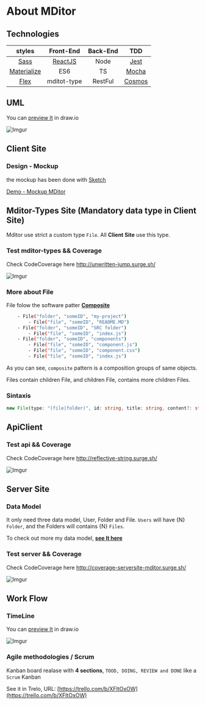 # About MDitor

## Technologies

| styles| Front-End | Back-End| TDD|
| :----------: | :----------: | :----------: | :----------: |
| [Sass](https://sass-lang.com/) | [ReactJS](https://reactjs.org/)  | Node   | [Jest](https://facebook.github.io/jest/)
| [Materialize](https://react-materialize.github.io/#/) | ES6  | TS  | [Mocha](https://mochajs.org/)
| [Flex](https://css-tricks.com/snippets/css/a-guide-to-flexbox/) | mditot-type  | RestFul  | [Cosmos](https://github.com/react-cosmos/react-cosmos)

## UML

You can [preview It](https://drive.google.com/file/d/1tad0wKucvZKmhCi6kJr_NYMFJVokqn6o/view?usp=sharing) in draw.io

![Imgur](https://i.imgur.com/v0DzY7P.png)

## Client Site

### Design - Mockup

the mockup has been done with  [Sketch](https://www.sketchapp.com/)

[Demo - Mockup MDitor](https://github.com/VGamezz19/MDitor/tree/master/doc/design/mockup)

## Mditor-Types Site (Mandatory data type in Client Site)

Mditor use strict a custom type `File`. All **Client Site** use this type.

### Test mditor-types && Coverage

Check CodeCoverage here http://unwritten-jump.surge.sh/

![Imgur](https://i.imgur.com/nuWS3fA.png)

### More about File

File folow the software patter [**Composite**](https://en.wikipedia.org/wiki/Composite_pattern)

```sh
    - File("folder", "someID", "my-project")
        - File("file", "someID", "README.MD")
    - File("folder", "someID", "SRC folder")
        - File("file", "someID", "index.js")
    - File("folder", "someID", "components")
        - File("file", "someID", "component.js")
        - File("file", "someID", "component.css")
        - File("file", "someID", "index.js")
 ```

As you can see, `composite` pattern is a composition groups of same objects.

Files contain children File, and children File, contains more children Files.

### Sintaxis

```ts
new File(type: "(file|folder)", id: string, title: string, content?: string, files?: File)
```

## ApiClient

### Test api && Coverage

Check CodeCoverage here http://reflective-string.surge.sh/

![Imgur](https://i.imgur.com/ViAf1LA.png)

## Server Site

### Data Model

It only need three data model, User, Folder and File.
`Users` will have {N}  `Folder`, and the Folders will contains {N} `Files`.

To check out more my data model, __[see It here](https://github.com/VGamezz19/MDitor/tree/master/doc/dataModel/)__

### Test server && Coverage

Check CodeCoverage here http://coverage-serversite-mditor.surge.sh/

![Imgur](https://i.imgur.com/rA4v6H8.png)

## Work Flow

### TimeLine

You can [preview It](https://drive.google.com/file/d/1uGGHUBiyll8flWdE9xBCHDdYodnnzY0n/view?usp=sharing) in draw.io

![Imgur](https://i.imgur.com/ULB38Pu.png)

### Agile methodologies / Scrum

Kanban board realase with **4 sections**, `TOOD, DOING, REVIEW and DONE` like a `Scrum` Kanban

See it in Trelo, URL: [https://trello.com/b/XFltOxOW](https://trello.com/b/XFltOxOW)